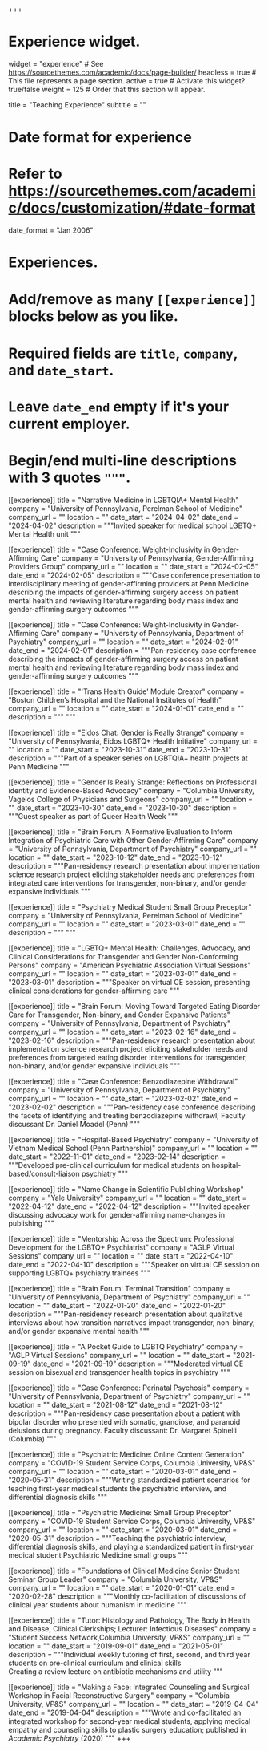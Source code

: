 +++
# Experience widget.
widget = "experience"  # See https://sourcethemes.com/academic/docs/page-builder/
headless = true  # This file represents a page section.
active = true  # Activate this widget? true/false
weight = 125  # Order that this section will appear.

title = "Teaching Experience"
subtitle = ""

# Date format for experience
#   Refer to https://sourcethemes.com/academic/docs/customization/#date-format
date_format = "Jan 2006"

# Experiences.
#   Add/remove as many `[[experience]]` blocks below as you like.
#   Required fields are `title`, `company`, and `date_start`.
#   Leave `date_end` empty if it's your current employer.
#   Begin/end multi-line descriptions with 3 quotes `"""`.

[[experience]]
  title = "Narrative Medicine in LGBTQIA+ Mental Health"
  company = "University of Pennsylvania, Perelman School of Medicine"
  company_url = ""
  location = ""
  date_start = "2024-04-02"
  date_end = "2024-04-02"
  description = """Invited speaker for medical school LGBTQ+ Mental Health unit 
"""

[[experience]]
  title = "Case Conference: Weight-Inclusivity in Gender-Affirming Care"
  company = "University of Pennsylvania, Gender-Affirming Providers Group"
  company_url = ""
  location = ""
  date_start = "2024-02-05"
  date_end = "2024-02-05"
  description = """Case conference presentation to interdisciplinary meeting of gender-affirming providers at Penn Medicine describing the impacts of gender-affirming surgery access on patient mental health and reviewing literature regarding body mass index and gender-affirming surgery outcomes
"""

[[experience]]
  title = "Case Conference: Weight-Inclusivity in Gender-Affirming Care"
  company = "University of Pennsylvania, Department of Psychiatry"
  company_url = ""
  location = ""
  date_start = "2024-02-01"
  date_end = "2024-02-01"
  description = """Pan-residency case conference describing the impacts of gender-affirming surgery access on patient mental health and reviewing literature regarding body mass index and gender-affirming surgery outcomes
"""

[[experience]]
  title = "'Trans Health Guide' Module Creator"
  company = "Boston Children’s Hospital and the National Institutes of Health"
  company_url = ""
  location = ""
  date_start = "2024-01-01"
  date_end = ""
  description = """
"""

[[experience]]
  title = "Eidos Chat: Gender is Really Strange"
  company = "University of Pennsylvania, Eidos LGBTQ+ Health Initiative"
  company_url = ""
  location = ""
  date_start = "2023-10-31"
  date_end = "2023-10-31"
  description = """Part of a speaker series on LGBTQIA+ health projects at Penn Medicine
"""

[[experience]]
  title = "Gender Is Really Strange: Reflections on Professional identity and Evidence-Based Advocacy"
  company = "Columbia University, Vagelos College of Physicians and Surgeons"
  company_url = ""
  location = ""
  date_start = "2023-10-30"
  date_end = "2023-10-30"
  description = """Guest speaker as part of Queer Health Week
"""

[[experience]]
  title = "Brain Forum: A Formative Evaluation to Inform Integration of Psychiatric Care with Other Gender-Affirming Care"
  company = "University of Pennsylvania, Department of Psychiatry"
  company_url = ""
  location = ""
  date_start = "2023-10-12"
  date_end = "2023-10-12"
  description = """Pan-residency research presentation about implementation science research project eliciting stakeholder needs and preferences from integrated care interventions for transgender, non-binary, and/or gender expansive individuals 
"""

[[experience]]
  title = "Psychiatry Medical Student Small Group Preceptor"
  company = "University of Pennsylvania, Perelman School of Medicine"
  company_url = ""
  location = ""
  date_start = "2023-03-01"
  date_end = ""
  description = """
"""

[[experience]]
  title = "LGBTQ+ Mental Health: Challenges, Advocacy, and Clinical Considerations for Transgender and Gender Non-Conforming Persons"
  company = "American Psychiatric Association Virtual Sessions"
  company_url = ""
  location = ""
  date_start = "2023-03-01"
  date_end = "2023-03-01"
  description = """Speaker on virtual CE session, presenting clinical considerations for gender-affirming care
"""

[[experience]]
  title = "Brain Forum: Moving Toward Targeted Eating Disorder Care for Transgender, Non-binary, and Gender Expansive Patients"
  company = "University of Pennsylvania, Department of Psychiatry"
  company_url = ""
  location = ""
  date_start = "2023-02-16"
  date_end = "2023-02-16"
  description = """Pan-residency research presentation about implementation science research project eliciting stakeholder needs and preferences from targeted eating disorder interventions for transgender, non-binary, and/or gender expansive individuals 
"""

[[experience]]
  title = "Case Conference: Benzodiazepine Withdrawal"
  company = "University of Pennsylvania, Department of Psychiatry"
  company_url = ""
  location = ""
  date_start = "2023-02-02"
  date_end = "2023-02-02"
  description = """Pan-residency case conference describing the facets of identifying and treating benzodiazepine withdrawl; Faculty discussant Dr. Daniel Moadel (Penn)
"""

[[experience]]
  title = "Hospital-Based Psychiatry"
  company = "University of Vietnam Medical School (Penn Partnership)"
  company_url = ""
  location = ""
  date_start = "2022-11-01"
  date_end = "2023-02-14"
  description = """Developed pre-clinical curriculum for medical students on hospital-based/consult-liaison psychiatry
"""

[[experience]]
  title = "Name Change in Scientific Publishing Workshop"
  company = "Yale University"
  company_url = ""
  location = ""
  date_start = "2022-04-12"
  date_end = "2022-04-12"
  description = """Invited speaker discussing advocacy work for gender-affirming name-changes in publishing
"""

[[experience]]
  title = "Mentorship Across the Spectrum: Professional Development for the LGBTQ+ Psychiatrist"
  company = "AGLP Virtual Sessions"
  company_url = ""
  location = ""
  date_start = "2022-04-10"
  date_end = "2022-04-10"
  description = """Speaker on virtual CE session on supporting LGBTQ+ psychiatry trainees
"""

[[experience]]
  title = "Brain Forum: Terminal Transition"
  company = "University of Pennsylvania, Department of Psychiatry"
  company_url = ""
  location = ""
  date_start = "2022-01-20"
  date_end = "2022-01-20"
  description = """Pan-residency research presentation about qualitative interviews about how transition narratives impact transgender, non-binary, and/or gender expansive mental health
"""

[[experience]]
  title = "A Pocket Guide to LGBTQ Psychiatry"
  company = "AGLP Virtual Sessions"
  company_url = ""
  location = ""
  date_start = "2021-09-19"
  date_end = "2021-09-19"
  description = """Moderated virtual CE session on bisexual and transgender health topics in psychiatry
"""


[[experience]]
  title = "Case Conference: Perinatal Psychosis"
  company = "University of Pennsylvania, Department of Psychiatry"
  company_url = ""
  location = ""
  date_start = "2021-08-12"
  date_end = "2021-08-12"
  description = """Pan-residency case presentation about a patient with bipolar disorder who presented with somatic, grandiose, and paranoid delusions during pregnancy. Faculty discussant: Dr. Margaret Spinelli (Columbia)
"""


[[experience]]
  title = "Psychiatric Medicine: Online Content Generation"
  company = "COVID-19 Student Service Corps, Columbia University, VP&S"
  company_url = ""
  location = ""
  date_start = "2020-03-01"
  date_end = "2020-05-31"
  description = """Writing standardized patient scenarios for teaching first-year medical students the psychiatric interview, and differential diagnosis skills
  """

[[experience]]
  title = "Psychiatric Medicine: Small Group Preceptor"
  company = "COVID-19 Student Service Corps, Columbia University, VP&S"
  company_url = ""
  location = ""
  date_start = "2020-03-01"
  date_end = "2020-05-31"
  description = """Teaching the psychiatric interview, differential diagnosis skills, and playing a standardized patient in first-year medical student Psychiatric Medicine small groups
"""
  
  [[experience]]
  title = "Foundations of Clinical Medicine Senior Student Seminar Group Leader"
  company = "Columbia University, VP&S"
  company_url = ""
  location = ""
  date_start = "2020-01-01"
  date_end = "2020-02-28"
  description = """Monthly co-facilitation of discussions of clinical year students about humanism in medicine
  """
  
  [[experience]]
  title = "Tutor: Histology and Pathology, The Body in Health and Disease, Clinical Clerkships; Lecturer: Infectious Diseases"
  company = "Student Success Network,Columbia University, VP&S"
  company_url = ""
  location = ""
  date_start = "2019-09-01"
  date_end = "2021-05-01"
  description = """Individual weekly tutoring of first, second, and third year students on pre-clinical curriculum and clinical skills<br/>
Creating a review lecture on antibiotic mechanisms and utility
"""

  [[experience]]
  title = "Making a Face: Integrated Counseling and Surgical Workshop in Facial Reconstructive Surgery"
  company = "Columbia University, VP&S"
  company_url = ""
  location = ""
  date_start = "2019-04-04"
  date_end = "2019-04-04"
  description = """Wrote and co-facilitated an integrated workshop for second-year medical students, applying medical empathy and counseling skills to plastic surgery education; published in *Academic Psychiatry* (2020)
"""
+++
